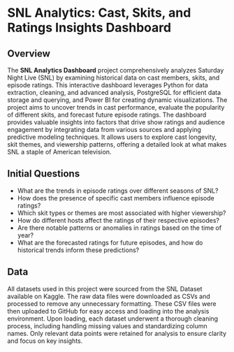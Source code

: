 # SNL Analytics: Cast, Skits, and Ratings Insights Dashboard

## Overview

The **SNL Analytics Dashboard** project comprehensively analyzes Saturday Night Live (SNL) by examining historical data on cast members, skits, and episode ratings. This interactive dashboard leverages Python for data extraction, cleaning, and advanced analysis, PostgreSQL for efficient data storage and querying, and Power BI for creating dynamic visualizations. The project aims to uncover trends in cast performance, evaluate the popularity of different skits, and forecast future episode ratings. The dashboard provides valuable insights into factors that drive show ratings and audience engagement by integrating data from various sources and applying predictive modeling techniques. It allows users to explore cast longevity, skit themes, and viewership patterns, offering a detailed look at what makes SNL a staple of American television.

## Initial Questions

- What are the trends in episode ratings over different seasons of SNL?  
- How does the presence of specific cast members influence episode ratings?  
- Which skit types or themes are most associated with higher viewership?  
- How do different hosts affect the ratings of their respective episodes?  
- Are there notable patterns or anomalies in ratings based on the time of year?  
- What are the forecasted ratings for future episodes, and how do historical trends inform these predictions?

## Data

All datasets used in this project were sourced from the SNL Dataset available on Kaggle. The raw data files were downloaded as CSVs and processed to remove any unnecessary formatting. These CSV files were then uploaded to GitHub for easy access and loading into the analysis environment. Upon loading, each dataset underwent a thorough cleaning process, including handling missing values and standardizing column names. Only relevant data points were retained for analysis to ensure clarity and focus on key insights.

